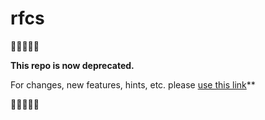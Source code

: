 # rfcs

🛑🛑🛑🛑🛑

**This repo is now deprecated.**

For changes, new features, hints, etc. please [use this link](https://github.com/webhintio/hint/issues/new)**

🛑🛑🛑🛑🛑
